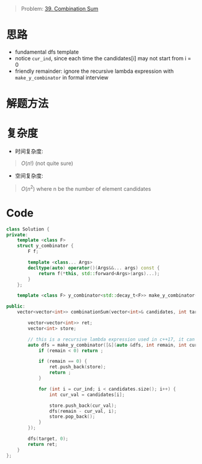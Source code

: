 > Problem: [39. Combination Sum](https://leetcode.com/problems/combination-sum/description/)

# 思路
- fundamental dfs template
- notice `cur_ind`, since each time the candidates[i] may not start from i = 0
- friendly remainder: ignore the recursive lambda expression with `make_y_combinator` in formal interview

# 解题方法
> 

# 复杂度
- 时间复杂度:
> $O(n!)$ (not quite sure)

- 空间复杂度:
> $O(n^2)$ where n be the number of element candidates
  
# Code
```c++
class Solution {
private:
    template <class F>
    struct y_combinator {
        F f; 

        template <class... Args>
        decltype(auto) operator()(Args&&... args) const {
            return f(*this, std::forward<Args>(args)...);
        }
    };

    template <class F> y_combinator<std::decay_t<F>> make_y_combinator(F&& f) { return {std::forward<F>(f)}; }

public:
    vector<vector<int>> combinationSum(vector<int>& candidates, int target) {

        vector<vector<int>> ret;
        vector<int> store;

        // this is a recursive lambda expression used in c++17, it can be written in several times. Or simply write recusion function outside the combinationSum function
        auto dfs = make_y_combinator([&](auto &dfs, int remain, int cur_ind) -> void {
            if (remain < 0) return ;

            if (remain == 0) {
                ret.push_back(store);
                return ;
            }

            for (int i = cur_ind; i < candidates.size(); i++) {
                int cur_val = candidates[i];

                store.push_back(cur_val);
                dfs(remain - cur_val, i);
                store.pop_back();
            }
        });

        dfs(target, 0);
        return ret;
    }
};
```